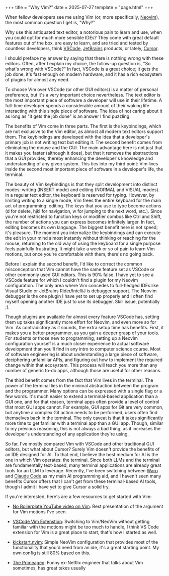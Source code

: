 +++
title = "Why Vim?"
date = 2025-07-27
template = "page.html"
+++

When fellow developers see me using Vim (or, more specifically, [Neovim](https://neovim.io/)), the most common question I get is, "Why?"

<!-- more -->

Why use this antiquated text editor, a notorious pain to learn and use, when you could opt for much more sensible IDEs? They come with great default features out of the box, are easy to learn, and are tried and tested by countless developers, think [VSCode](https://code.visualstudio.com/), [JetBrains](https://www.jetbrains.com/?var=2) products, or lately, [Cursor](https://cursor.com/).

I should preface my answer by saying that there is nothing wrong with these editors. Often, after I explain my choice, the follow-up question is, "So what's wrong with VSCode?" In fact, VSCode is a great choice; it gets the job done, it's fast enough on modern hardware, and it has a rich ecosystem of plugins for almost any need.

To choose Vim over VSCode (or other GUI editors) is a matter of personal preference, but it's a very important choice nevertheless. The text editor is the most important piece of software a developer will use in their lifetime. A full-time developer spends a considerable amount of their waking life interacting with this single piece of software. The idea of not caring about it as long as "it gets the job done" is an answer I find puzzling.

The benefits of Vim come in three parts. The first is the keybindings, which are not exclusive to the Vim editor, as almost all modern text editors support them. The keybindings are developed with the idea that a developer's primary job is not writing text but editing it. The second benefit comes from eliminating the mouse and the GUI. The main advantage here is not just that it makes you faster (although it does), but that it removes the abstractions that a GUI provides, thereby enhancing the developer's knowledge and understanding of any given system. This ties into my third point: Vim lives inside the second most important piece of software in a developer's life, the terminal.

The beauty of Vim keybindings is that they split development into distinct modes: writing (INSERT mode) and editing (NORMAL and VISUAL modes). In a regular text editor, the keyboard is reserved for typing. However, by limiting writing to a single mode, Vim frees the entire keyboard for the main act of programming: editing. The keys that you use to type become actions (d for delete, hjkl for navigation, w for jumping to the next word, etc.). Since you're not restricted to function keys or modifier combos like Ctrl and Shift, the number of actions you can express becomes infinitely larger. In fact, editing becomes its own language. The biggest benefit here is not speed; it's pleasure. The moment you internalize the keybindings and can execute the edit in your mind almost instantly without thinking or reaching for the mouse, returning to the old way of using the keyboard for a single purpose feels painfully frustrating. It might take a week or so of pain to learn Vim motions, but once you're comfortable with them, there's no going back.

Before I explain the second benefit, I'd like to correct the common misconception that Vim cannot have the same feature set as VSCode or other commonly used GUI editors. This is 90% false. I have yet to see a VSCode feature for which I couldn't find a plugin for my Neovim configuration. The only area where Vim concedes to full-fledged IDEs like Visual Studio or JetBrains Rider/IntelliJ is debugger support. The Neovim debugger is the one plugin I have yet to set up properly and I often find myself opening another IDE just to use its debugger. Skill issue, potentially ;).

Though plugins are available for almost every feature VSCode has, setting them up takes significantly more effort for Neovim, and even more so for Vim. As contradictory as it sounds, the extra setup time has benefits. First, it makes you a better programmer, as you gain a deeper grasp of your tools. For students or those new to programming, setting up a Neovim configuration yourself is a much closer experience to actual software development than you'll find in any intro to computer science course. Most of software engineering is about understanding a large piece of software, deciphering unfamiliar APIs, and figuring out how to implement the required change within that ecosystem. This process will teach you more than any number of generic to-do apps, although those are useful for other reasons.

The third benefit comes from the fact that Vim lives in the terminal. The power of the terminal lies in the minimal abstraction between the program and the programmer. Many options can be expressed with a single flag or a few words. It's much easier to extend a terminal-based application than a GUI one, and for that reason, terminal apps often provide a level of control that most GUI apps cannot. For example, GUI apps for Git are very common, but anytime a complex Git action needs to be performed, users often find themselves back in the terminal. The only caveat is that it takes significantly more time to get familiar with a terminal app than a GUI app. Though, similar to my previous reasoning, this is not always a bad thing, as it increases the developer's understanding of any application they're using.

So far, I've mostly compared Vim with VSCode and other traditional GUI editors, but what about Cursor? Surely Vim doesn't provide the benefits of an IDE designed for AI. To that end, I believe the best medium for AI is the one in which Vim operates: the terminal. Since both LLMs and the terminal are fundamentally text-based, many terminal applications are already great tools for an LLM to leverage. Recently, I've been switching between [Warp](https://www.warp.dev/) and [Claude Code](https://www.anthropic.com/claude-code) as my main AI programming aid, and I haven't seen many benefits Cursor offers that I can't get from these terminal-based AI tools, though I admit I have yet to give Cursor a solid try.

If you're interested, here's are a few resources to get started with Vim:

- [No Boilerplate YouTube video on Vim](https://youtu.be/sqm4-B07LsE?feature=shared): Best presentation of the argument for Vim motions I've seen. 

- [VSCode Vim Extenstion](https://github.com/VSCodeVim/Vim): Switching to Vim/NeoVim without getting familiar with the motions might be too much to handle, I think VS Code extension for Vim is a great place to start, that's how I started as well.

- [kickstart.nvim](https://github.com/nvim-lua/kickstart.nvim): Simple NeoVim configuration that provides most of the functionality that you'd need from an ide, it's a great starting point. My own config is still 80% based on this.

- [The Primeagen](https://www.youtube.com/@ThePrimeTimeagen): Funny ex-Netflix engineer that talks about Vim sometimes, has great takes usually



